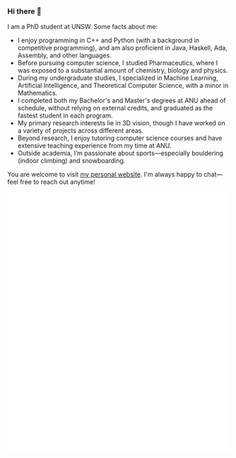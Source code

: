 ### Hi there 👋
I am a PhD student at UNSW. Some facts about me:
- I enjoy programming in C++ and Python (with a background in competitive programming), and am also proficient in Java, Haskell, Ada, Assembly, and other languages.
- Before pursuing computer science, I studied Pharmaceutics, where I was exposed to a substantial amount of chemistry, biology and physics.
- During my undergraduate studies, I specialized in Machine Learning, Artificial Intelligence, and Theoretical Computer Science, with a minor in Mathematics.
- I completed both my Bachelor's and Master's degrees at ANU ahead of schedule, without relying on external credits, and graduated as the fastest student in each program.
- My primary research interests lie in 3D vision, though I have worked on a variety of projects across different areas.
- Beyond research, I enjoy tutoring computer science courses and have extensive teaching experience from my time at ANU.
- Outside academia, I’m passionate about sports—especially bouldering (indoor climbing) and snowboarding.


You are welcome to visit [my personal website](http://zishanqin.github.io). I'm always happy to chat—feel free to reach out anytime!

<img align="left" src="https://github.com/zishanqin/github-stats/blob/master/generated/overview.svg">
<img align="left" src="https://github.com/zishanqin/github-stats/blob/master/generated/languages.svg">
              
              
<!--
**zishanqin/zishanqin** is a ✨ _special_ ✨ repository because its `README.md` (this file) appears on your GitHub profile.

Here are some ideas to get you started:

- 🔭 I’m currently working on ...
- 🌱 I’m currently learning ...
- 👯 I’m looking to collaborate on ...
- 🤔 I’m looking for help with ...
- 💬 Ask me about ...
- 📫 How to reach me: ...
- 😄 Pronouns: ...
- ⚡ Fun fact: ...
-->
